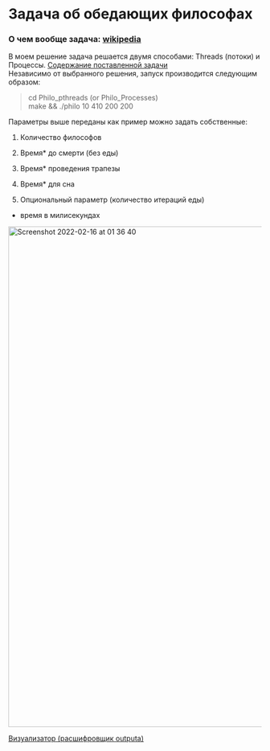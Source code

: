 # Задача об обедающих философах
### О чем вообще задача: [wikipedia](https://ru.wikipedia.org/wiki/Задача_об_обедающих_философах) <br>
В моем решение задача решается двумя способами: Threads (потоки) и Процессы. [Содержание поставленной задачи](https://cdn.intra.42.fr/pdf/pdf/41346/en.subject.pdf) <br>
Независимо от выбранного решения, запуск производится следующим образом:
> cd Philo_pthreads (or Philo_Processes) <br>
> make && ./philo 10 410 200 200 <br>

Параметры выше переданы как пример можно задать собственные:<br>
1) Количество философов <br>
2) Время* до смерти (без еды) <br>
3) Время* проведения трапезы <br>
4) Время* для сна <br>

5) Опциональный параметр (количество итераций еды) <br>
* время в милисекундах


<img width="996" alt="Screenshot 2022-02-16 at 01 36 40" src="https://user-images.githubusercontent.com/28803066/154161457-4736bf84-d242-421c-a295-347fbec01cf0.png">

[Визуализатор (расшифровщик outputa)](https://nafuka11.github.io/philosophers-visualizer/)
